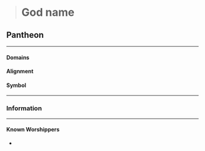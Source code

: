 ># God name

## Pantheon 

***

#### Domains 



#### Alignment



#### Symbol



***

### Information



***

#### Known Worshippers

-

